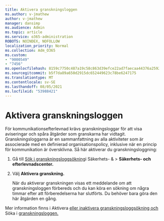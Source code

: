 ```yaml
---
title: Aktivera granskningsloggen
ms.author: v-jmathew
author: v-jmathew
manager: dansimp
ms.audience: Admin
ms.topic: article
ms.service: o365-administration
ROBOTS: NOINDEX, NOFOLLOW
localization_priority: Normal
ms.collection: Adm_O365
ms.custom:
- "9000549"
- "7456"
ms.openlocfilehash: 8159c7750c487a19c58c863d39efce22ad7faecaa44376a2592eb9d3ff6d233a
ms.sourcegitcommit: b5f7da89a650d2915dc652449623c78be6247175
ms.translationtype: MT
ms.contentlocale: sv-SE
ms.lasthandoff: 08/05/2021
ms.locfileid: "53988421"
---
```

# <a name="enable-the-audit-log"></a>Aktivera granskningsloggen

För kommunikationsefterlevnad krävs granskningsloggar för att visa aviseringar och spåra åtgärder som granskarna har vidtagit. Granskningsloggarna är en sammanfattning av alla aktiviteter som är associerade med en definierad organisationspolicy, inklusive när en princip för kommunikation är översklivna. Så här aktiverar du granskningsloggning:

1. Gå till [Sök i granskningsloggsökning](https://go.microsoft.com/fwlink/?linkid=2101341)i Säkerhets- &   >  **Säkerhets- och efterlevnadscenter.**
2. Välj **Aktivera granskning.**

    När du aktiverar granskningen visas ett meddelande om att granskningsloggen förbereds och du kan köra en sökning om några timmar efter att förberedelserna har slutförts. Du behöver bara göra den här åtgärden en gång.

Mer information finns i Aktivera [eller inaktivera granskningsloggsökning och](https://go.microsoft.com/fwlink/?linkid=2129077) Söka i [granskningsloggen.](https://go.microsoft.com/fwlink/?linkid=2123729)
